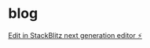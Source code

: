 # blog

[Edit in StackBlitz next generation editor ⚡️](https://stackblitz.com/~/github.com/TaverNxyz/blog)